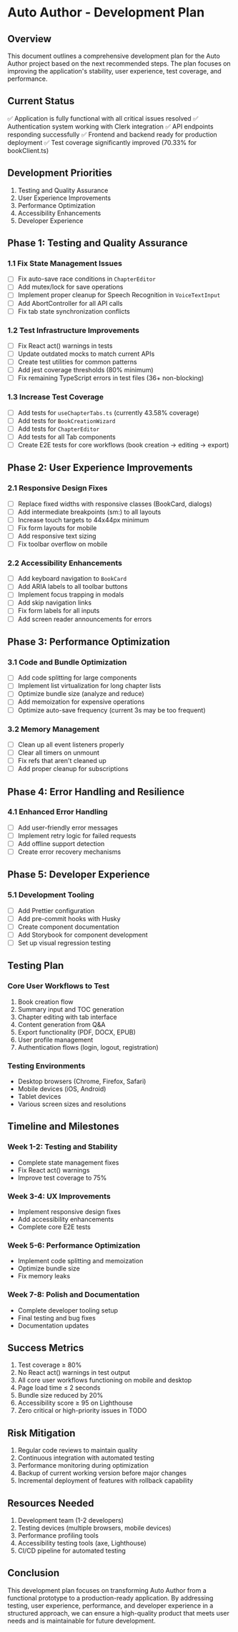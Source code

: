 # Auto Author - Development Plan

## Overview
This document outlines a comprehensive development plan for the Auto Author project based on the next recommended steps. The plan focuses on improving the application's stability, user experience, test coverage, and performance.

## Current Status
✅ Application is fully functional with all critical issues resolved
✅ Authentication system working with Clerk integration
✅ API endpoints responding successfully
✅ Frontend and backend ready for production deployment
✅ Test coverage significantly improved (70.33% for bookClient.ts)

## Development Priorities
1. Testing and Quality Assurance
2. User Experience Improvements
3. Performance Optimization
4. Accessibility Enhancements
5. Developer Experience

## Phase 1: Testing and Quality Assurance

### 1.1 Fix State Management Issues
- [ ] Fix auto-save race conditions in `ChapterEditor`
- [ ] Add mutex/lock for save operations
- [ ] Implement proper cleanup for Speech Recognition in `VoiceTextInput`
- [ ] Add AbortController for all API calls
- [ ] Fix tab state synchronization conflicts

### 1.2 Test Infrastructure Improvements
- [ ] Fix React act() warnings in tests
- [ ] Update outdated mocks to match current APIs
- [ ] Create test utilities for common patterns
- [ ] Add jest coverage thresholds (80% minimum)
- [ ] Fix remaining TypeScript errors in test files (36+ non-blocking)

### 1.3 Increase Test Coverage
- [ ] Add tests for `useChapterTabs.ts` (currently 43.58% coverage)
- [ ] Add tests for `BookCreationWizard`
- [ ] Add tests for `ChapterEditor`
- [ ] Add tests for all Tab components
- [ ] Create E2E tests for core workflows (book creation → editing → export)

## Phase 2: User Experience Improvements

### 2.1 Responsive Design Fixes
- [ ] Replace fixed widths with responsive classes (BookCard, dialogs)
- [ ] Add intermediate breakpoints (sm:) to all layouts
- [ ] Increase touch targets to 44x44px minimum
- [ ] Fix form layouts for mobile
- [ ] Add responsive text sizing
- [ ] Fix toolbar overflow on mobile

### 2.2 Accessibility Enhancements
- [ ] Add keyboard navigation to `BookCard`
- [ ] Add ARIA labels to all toolbar buttons
- [ ] Implement focus trapping in modals
- [ ] Add skip navigation links
- [ ] Fix form labels for all inputs
- [ ] Add screen reader announcements for errors

## Phase 3: Performance Optimization

### 3.1 Code and Bundle Optimization
- [ ] Add code splitting for large components
- [ ] Implement list virtualization for long chapter lists
- [ ] Optimize bundle size (analyze and reduce)
- [ ] Add memoization for expensive operations
- [ ] Optimize auto-save frequency (current 3s may be too frequent)

### 3.2 Memory Management
- [ ] Clean up all event listeners properly
- [ ] Clear all timers on unmount
- [ ] Fix refs that aren't cleaned up
- [ ] Add proper cleanup for subscriptions

## Phase 4: Error Handling and Resilience

### 4.1 Enhanced Error Handling
- [ ] Add user-friendly error messages
- [ ] Implement retry logic for failed requests
- [ ] Add offline support detection
- [ ] Create error recovery mechanisms

## Phase 5: Developer Experience

### 5.1 Development Tooling
- [ ] Add Prettier configuration
- [ ] Add pre-commit hooks with Husky
- [ ] Create component documentation
- [ ] Add Storybook for component development
- [ ] Set up visual regression testing

## Testing Plan

### Core User Workflows to Test
1. Book creation flow
2. Summary input and TOC generation
3. Chapter editing with tab interface
4. Content generation from Q&A
5. Export functionality (PDF, DOCX, EPUB)
6. User profile management
7. Authentication flows (login, logout, registration)

### Testing Environments
- Desktop browsers (Chrome, Firefox, Safari)
- Mobile devices (iOS, Android)
- Tablet devices
- Various screen sizes and resolutions

## Timeline and Milestones

### Week 1-2: Testing and Stability
- Complete state management fixes
- Fix React act() warnings
- Improve test coverage to 75%

### Week 3-4: UX Improvements
- Implement responsive design fixes
- Add accessibility enhancements
- Complete core E2E tests

### Week 5-6: Performance Optimization
- Implement code splitting and memoization
- Optimize bundle size
- Fix memory leaks

### Week 7-8: Polish and Documentation
- Complete developer tooling setup
- Final testing and bug fixes
- Documentation updates

## Success Metrics
1. Test coverage ≥ 80%
2. No React act() warnings in test output
3. All core user workflows functioning on mobile and desktop
4. Page load time ≤ 2 seconds
5. Bundle size reduced by 20%
6. Accessibility score ≥ 95 on Lighthouse
7. Zero critical or high-priority issues in TODO

## Risk Mitigation
1. Regular code reviews to maintain quality
2. Continuous integration with automated testing
3. Performance monitoring during optimization
4. Backup of current working version before major changes
5. Incremental deployment of features with rollback capability

## Resources Needed
1. Development team (1-2 developers)
2. Testing devices (multiple browsers, mobile devices)
3. Performance profiling tools
4. Accessibility testing tools (axe, Lighthouse)
5. CI/CD pipeline for automated testing

## Conclusion
This development plan focuses on transforming Auto Author from a functional prototype to a production-ready application. By addressing testing, user experience, performance, and developer experience in a structured approach, we can ensure a high-quality product that meets user needs and is maintainable for future development.
